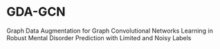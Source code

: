 # GDA-GCN
Graph Data Augmentation for Graph Convolutional Networks Learning in Robust Mental Disorder Prediction with Limited and Noisy Labels
